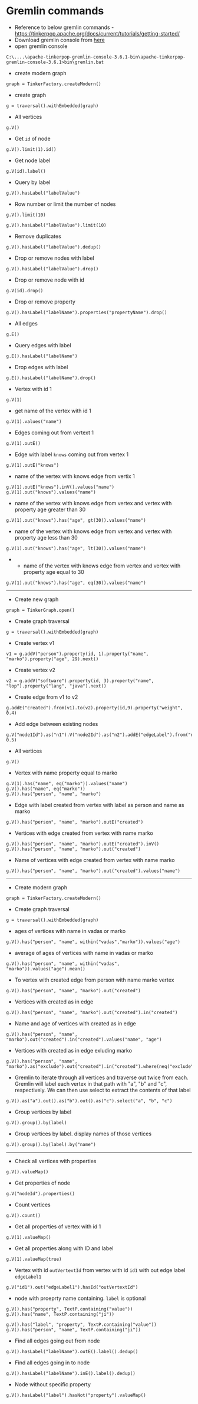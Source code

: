 # Gremlin commands
* Reference to below gremlin commands - https://tinkerpop.apache.org/docs/current/tutorials/getting-started/
* Download gremlin console from [here](https://www.apache.org/dyn/closer.lua/tinkerpop/3.6.1/apache-tinkerpop-gremlin-console-3.6.1-bin.zip)
* open gremlin console
```
C:\....\apache-tinkerpop-gremlin-console-3.6.1-bin\apache-tinkerpop-gremlin-console-3.6.1>bin\gremlin.bat
```
* create modern graph
```
graph = TinkerFactory.createModern()
```
* create graph
```
g = traversal().withEmbedded(graph)
```
* All vertices
```
g.V()
```
* Get `id` of node
```
g.V().limit(1).id()
```
* Get node label
```
g.V(id).label()
```
* Query by label
```
g.V().hasLabel("labelValue")
```
* Row number or limit the number of nodes
```
g.V().limit(10)

g.V().hasLabel("labelValue").limit(10)
```
* Remove duplicates
```
g.V().hasLabel("labelValue").dedup()
```
* Drop or remove nodes with label
```
g.V().hasLabel("labelValue").drop()
```
* Drop or remove node with id
```
g.V(id).drop()
```
* Drop or remove property
```
g.V().hasLabel("labelName").properties("propertyName").drop()
```
* All edges
```
g.E()
```
* Query edges with label
```
g.E().hasLabel("labelName")
```
* Drop edges with label
```
g.E().hasLabel("labelName").drop()
```
* Vertex with id 1
```
g.V(1)
```
* get name of the vertex with id 1
```
g.V(1).values("name")
```
* Edges coming out from vertext 1
```
g.V(1).outE()
```
* Edge with label `knows` coming out from vertex 1
```
g.V(1).outE("knows")
```
* name of the vertex with knows edge from vertix 1
```
g.V(1).outE("knows").inV().values("name")
g.V(1).out("knows").values("name")
```
* name of the vertex with knows edge from vertex and vertex with property age greater than 30
```
g.V(1).out("knows").has("age", gt(30)).values("name")
```
* name of the vertex with knows edge from vertex and vertex with property age less than 30
```
g.V(1).out("knows").has("age", lt(30)).values("name")
```
* * name of the vertex with knows edge from vertex and vertex with property age equal to 30
```
g.V(1).out("knows").has("age", eq(30)).values("name")
```
------
* Create new graph
```
graph = TinkerGraph.open()
```
* Create graph traversal
```
g = traversal().withEmbedded(graph)
```
* Create vertex v1
```
v1 = g.addV("person").property(id, 1).property("name", "marko").property("age", 29).next()
```
* Create vertex v2
```
v2 = g.addV("software").property(id, 3).property("name", "lop").property("lang", "java").next()
```
* Create edge from v1 to v2
```
g.addE("created").from(v1).to(v2).property(id,9).property("weight", 0.4)
```
* Add edge between existing nodes
```
g.V("node1Id").as("n1").V("node2Id").as("n2").addE("edgeLabel").from("n1").to("n2").propety("weight", 0.5)
```
* All vertices
```
g.V()
```
* Vertex with name property equal to marko
```
g.V(1).has("name", eq("marko")).values("name")
g.V().has("name", eq("marko"))
g.V().has("person", "name", "marko")
```
* Edge with label created from vertex with label as person and name as marko 
```
g.V().has("person", "name", "marko").outE("created")
```
* Vertices with edge created from vertex with name marko
```
g.V().has("person", "name", "marko").outE("created").inV()
g.V().has("person", "name", "marko").out("created")
```
* Name of vertices with edge created from vertex with name marko
```
g.V().has("person", "name", "marko").out("created").values("name")
```
------
* Create modern graph
```
graph = TinkerFactory.createModern()
```
* Create graph traversal
```
g = traversal().withEmbedded(graph)
```
* ages of vertices with name in vadas or marko
```
g.V().has("person", "name", within("vadas","marko")).values("age")
```
* average of ages of vertices with name in vadas or marko
```
g.V().has("person", "name", within("vadas", "marko")).values("age").mean()
```
* To vertex with created edge from person with name marko vertex
```
g.V().has("person", "name", "marko").out("created")
```
* Vertices with created as in edge
```
g.V().has("person", "name", "marko").out("created").in("created")
```
* Name and age of vertices with created as in edge
```
g.V().has("person", "name", "marko").out("created").in("created").values("name", "age")
```
* Vertices with created as in edge exluding marko
```
g.V().has("person", "name", "marko").as("exclude").out("created").in("created").where(neq("exclude")).values("name")
```
* Gremlin to iterate through all vertices and traverse out twice from each. Gremlin will label each vertex in that path with "a", "b" and "c", respectively. We can then use select to extract the contents of that label
```
g.V().as("a").out().as("b").out().as("c").select("a", "b", "c")
```
* Group vertices by label
```
g.V().group().by(label)
```
* Group vertices by label. display names of those vertices
```
g.V().group().by(label).by("name")
```
------
* Check all vertices with properties
```
g.V().valueMap()
```
* Get properties of node
```
g.V("nodeId").properties()
```
* Count vertices
```
g.V().count()
```
* Get all properties of vertex with id 1
```
g.V(1).valueMap()
```
* Get all properties along with ID and label
```
g.V(1).valueMap(true)
```
* Vertex with id `outVertextId` from vertex with id `id1` with out edge label `edgeLabel1`
```
g.V("id1").out("edgeLabel1").hasId("outVertextId")
```
* node with proeprty name containing. `label` is optional
```
g.V().has("property", TextP.containing("value"))
g.V().has("name", TextP.containing("ji"))

g.V().has("label", "property", TextP.containing("value"))
g.V().has("person", "name", TextP.containing("ji"))
```
* Find all edges going out from node
```
g.V().hasLabel("labelName").outE().label().dedup()
```
* Find all edges going in to node
```
g.V().hasLabel("labelName").inE().label().dedup()
```
* Node without specific property
```
g.V().hasLabel("label").hasNot("property").valueMap()
```